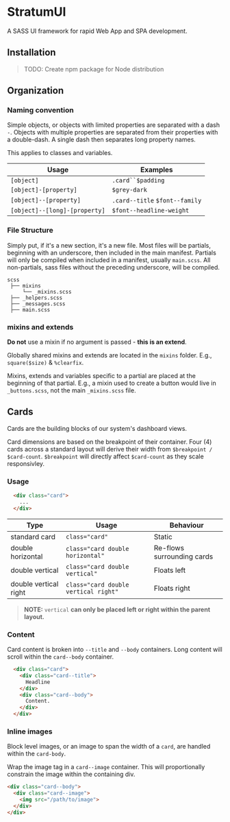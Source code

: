 # StratumUI

A SASS UI framework for rapid Web App and SPA development.

## Installation

> TODO: Create npm package for Node distribution

## Organization

### Naming convention

Simple objects, or objects with limited properties are separated with a dash `-`. Objects with multiple properties are separated from their properties with a double-dash. A single dash then separates long property names.

This applies to classes and variables.

Usage | Examples
---|---
`[object]` | `.card``$padding`
`[object]-[property]` | `$grey-dark`
`[object]--[property]` | `.card--title` `$font--family`
`[object]--[long]-[property]` | `$font--headline-weight`

### File Structure

Simply put, if it's a new section, it's a new file. Most files will be partials, beginning with an underscore, then included in the main manifest. Partials will only be compiled when included in a manifest, usually `main.scss`. All non-partials, sass files without the preceding underscore, will be compiled.

```
scss
 ├── mixins
     └── _mixins.scss
 ├── _helpers.scss
 ├── _messages.scss
 ├── main.scss
```

### mixins and extends

**Do not** use a mixin if no argument is passed - **this is an extend**.

Globally shared mixins and extends are located in the `mixins` folder. E.g., `square($size)` & `%clearfix`.

Mixins, extends and variables specific to a partial are placed at the beginning of that partial. E.g., a mixin used to create a button would live in `_buttons.scss`, not the main `_mixins.scss` file.

## Cards

Cards are the building blocks of our system's dashboard views.

Card dimensions are based on the breakpoint of their container. Four (4) cards across a standard layout will derive their width from `$breakpoint / $card-count`. `$breakpoint` will directly affect `$card-count` as they scale responsivley.

### Usage

```html
  <div class="card">
  	...
  </div>
```

 Type | Usage | Behaviour
---|---|---
standard card | `class="card"` | Static
double horizontal | `class="card double horizontal"` | Re-flows surrounding cards
double vertical | `class="card double vertical"`| Floats left
double vertical right | `class="card double vertical right"`| Floats right

> **NOTE:** `vertical` **can only be placed left or right within the parent layout.**

### Content

Card content is broken into `--title` and `--body` containers. Long content will scroll within the `card--body` container.

```html
  <div class="card">
    <div class="card--title">
      Headline
    </div>
    <div class="card--body">
      Content.
    </div>
  </div>
```

### Inline images

Block level images, or an image to span the width of a `card`, are handled within the `card-body`.

Wrap the image tag in a `card--image` container. This will proportionally constrain the image within the containing div.

```html
<div class="card--body">
  <div class="card--image">
  	<img src="/path/to/image">
  </div>
</div>
```
